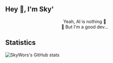 ## Hey 👋, I'm Sky'

<p align="center">
  Yeah, AI is nothing 💭
  <br>
  🫠 But I'm a good dev...
</p>

## Statistics

![SkyWors's GitHub stats](https://github-readme-stats.vercel.app/api?username=skywors&count_private=true&show_icons=true&theme=vision-friendly-dark)

